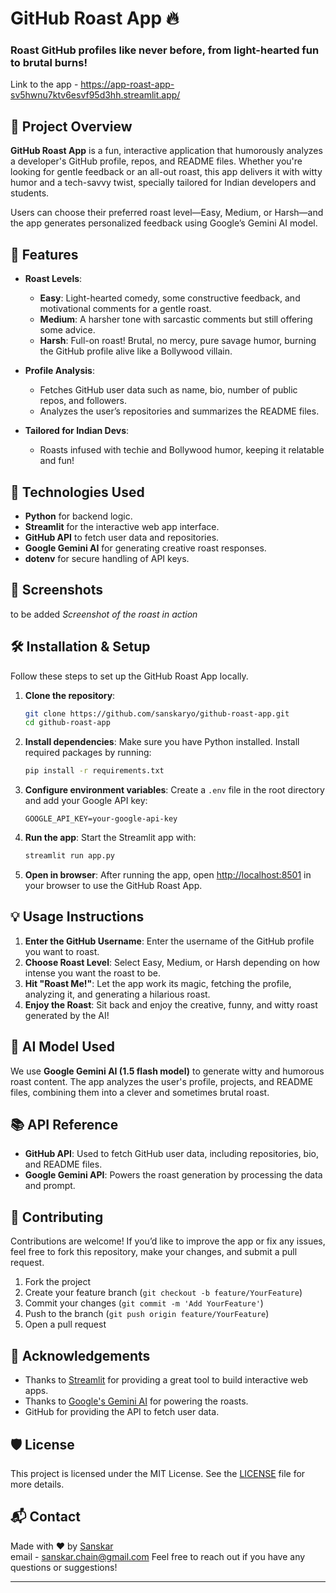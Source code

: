 

# GitHub Roast App 🔥

### Roast GitHub profiles like never before, from light-hearted fun to brutal burns!

Link to the app - https://app-roast-app-sv5hwnu7ktv6esvf95d3hh.streamlit.app/



## 📝 Project Overview

**GitHub Roast App** is a fun, interactive application that humorously analyzes a developer's GitHub profile, repos, and README files. Whether you're looking for gentle feedback or an all-out roast, this app delivers it with witty humor and a tech-savvy twist, specially tailored for Indian developers and students.

Users can choose their preferred roast level—Easy, Medium, or Harsh—and the app generates personalized feedback using Google’s Gemini AI model.

## 🎯 Features

- **Roast Levels**:
  - **Easy**: Light-hearted comedy, some constructive feedback, and motivational comments for a gentle roast.
  - **Medium**: A harsher tone with sarcastic comments but still offering some advice.
  - **Harsh**: Full-on roast! Brutal, no mercy, pure savage humor, burning the GitHub profile alive like a Bollywood villain.
  
- **Profile Analysis**:
  - Fetches GitHub user data such as name, bio, number of public repos, and followers.
  - Analyzes the user’s repositories and summarizes the README files.

- **Tailored for Indian Devs**:
  - Roasts infused with techie and Bollywood humor, keeping it relatable and fun!

## 🚀 Technologies Used

- **Python** for backend logic.
- **Streamlit** for the interactive web app interface.
- **GitHub API** to fetch user data and repositories.
- **Google Gemini AI** for generating creative roast responses.
- **dotenv** for secure handling of API keys.

## 📸 Screenshots

to be added
*Screenshot of the roast in action*

## 🛠️ Installation & Setup

Follow these steps to set up the GitHub Roast App locally.

1. **Clone the repository**:
   ```bash
   git clone https://github.com/sanskaryo/github-roast-app.git
   cd github-roast-app
   ```

2. **Install dependencies**:
   Make sure you have Python installed. Install required packages by running:
   ```bash
   pip install -r requirements.txt
   ```

3. **Configure environment variables**:
   Create a `.env` file in the root directory and add your Google API key:
   ```env
   GOOGLE_API_KEY=your-google-api-key
   ```

4. **Run the app**:
   Start the Streamlit app with:
   ```bash
   streamlit run app.py
   ```

5. **Open in browser**:
   After running the app, open [http://localhost:8501](http://localhost:8501) in your browser to use the GitHub Roast App.

## 💡 Usage Instructions

1. **Enter the GitHub Username**: Enter the username of the GitHub profile you want to roast.
2. **Choose Roast Level**: Select Easy, Medium, or Harsh depending on how intense you want the roast to be.
3. **Hit "Roast Me!"**: Let the app work its magic, fetching the profile, analyzing it, and generating a hilarious roast.
4. **Enjoy the Roast**: Sit back and enjoy the creative, funny, and witty roast generated by the AI!

## 🤖 AI Model Used

We use **Google Gemini AI (1.5 flash model)** to generate witty and humorous roast content. The app analyzes the user's profile, projects, and README files, combining them into a clever and sometimes brutal roast.

## 📚 API Reference

- **GitHub API**: Used to fetch GitHub user data, including repositories, bio, and README files.
- **Google Gemini API**: Powers the roast generation by processing the data and prompt.

## 📝 Contributing

Contributions are welcome! If you’d like to improve the app or fix any issues, feel free to fork this repository, make your changes, and submit a pull request.

1. Fork the project
2. Create your feature branch (`git checkout -b feature/YourFeature`)
3. Commit your changes (`git commit -m 'Add YourFeature'`)
4. Push to the branch (`git push origin feature/YourFeature`)
5. Open a pull request

## 🙏 Acknowledgements

- Thanks to [Streamlit](https://streamlit.io/) for providing a great tool to build interactive web apps.
- Thanks to [Google's Gemini AI](https://ai.google/) for powering the roasts.
- GitHub for providing the API to fetch user data.

## 🛡️ License

This project is licensed under the MIT License. See the [LICENSE](LICENSE) file for more details.

## 📬 Contact

Made with ❤️ by [Sanskar](https://github.com/sanskaryo)  
email - sanskar.chain@gmail.com
Feel free to reach out if you have any questions or suggestions!

---

